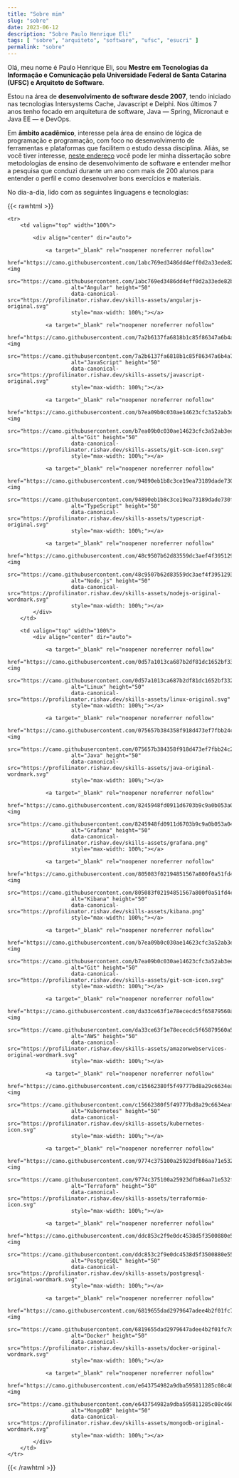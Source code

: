 ```yaml
---
title: "Sobre mim"
slug: "sobre"
date: 2023-06-12
description: "Sobre Paulo Henrique Eli"
tags: [ "sobre", "arquiteto", "software", "ufsc", "esucri" ]
permalink: "sobre"
---
```


Olá, meu nome é Paulo Henrique Eli, sou **Mestre em Tecnologias da Informação e Comunicação pela Universidade Federal de
Santa Catarina (UFSC) e Arquiteto de Software**.

Estou na área de **desenvolvimento de software desde 2007**, tendo iniciado nas tecnologias Intersystems Cache,
Javascript e
Delphi. Nos últimos 7 anos tenho focado em arquitetura de software, Java — Spring, Micronaut e Java EE — e DevOps.

Em **âmbito acadêmico**, interesse pela área de ensino de lógica de programação e programação, com foco no
desenvolvimento
de ferramentas e plataformas que facilitem o estudo dessa disciplina. Aliás, se você tiver
interesse, [neste endereço](https://repositorio.ufsc.br/handle/123456789/185430) você pode ler minha dissertação sobre
metodologias de ensino de desenvolvimento de software e entender melhor a pesquisa que conduzi durante um ano com mais
de 200 alunos para entender o perfil e como desenvolver bons exercícios e materiais.

No dia-a-dia, lido com as seguintes linguagens e tecnologias:

{{< rawhtml >}}

    <tr>
        <td valign="top" width="100%">
    
            <div align="center" dir="auto">

                <a target="_blank" rel="noopener noreferrer nofollow"
                   href="https://camo.githubusercontent.com/1abc769ed3486dd4eff0d2a33ede82bb8e1039dcf5b57f05c086c0841ca70f38/68747470733a2f2f70726f66696c696e61746f722e7269736861762e6465762f736b696c6c732d6173736574732f616e67756c61726a732d6f726967696e616c2e737667"><img
                        src="https://camo.githubusercontent.com/1abc769ed3486dd4eff0d2a33ede82bb8e1039dcf5b57f05c086c0841ca70f38/68747470733a2f2f70726f66696c696e61746f722e7269736861762e6465762f736b696c6c732d6173736574732f616e67756c61726a732d6f726967696e616c2e737667"
                        alt="Angular" height="50"
                        data-canonical-src="https://profilinator.rishav.dev/skills-assets/angularjs-original.svg"
                        style="max-width: 100%;"></a>

                <a target="_blank" rel="noopener noreferrer nofollow"
                   href="https://camo.githubusercontent.com/7a2b6137fa6818b1c85f86347a6b4a75ee52681d4a190c506df972e3c5459980/68747470733a2f2f70726f66696c696e61746f722e7269736861762e6465762f736b696c6c732d6173736574732f6a6176617363726970742d6f726967696e616c2e737667"><img
                        src="https://camo.githubusercontent.com/7a2b6137fa6818b1c85f86347a6b4a75ee52681d4a190c506df972e3c5459980/68747470733a2f2f70726f66696c696e61746f722e7269736861762e6465762f736b696c6c732d6173736574732f6a6176617363726970742d6f726967696e616c2e737667"
                        alt="JavaScript" height="50"
                        data-canonical-src="https://profilinator.rishav.dev/skills-assets/javascript-original.svg"
                        style="max-width: 100%;"></a>

                <a target="_blank" rel="noopener noreferrer nofollow"
                   href="https://camo.githubusercontent.com/b7ea09b0c030ae14623cfc3a52ab3ee0d07e0259a1b230139e65ba00454327c9/68747470733a2f2f70726f66696c696e61746f722e7269736861762e6465762f736b696c6c732d6173736574732f6769742d73636d2d69636f6e2e737667"><img
                        src="https://camo.githubusercontent.com/b7ea09b0c030ae14623cfc3a52ab3ee0d07e0259a1b230139e65ba00454327c9/68747470733a2f2f70726f66696c696e61746f722e7269736861762e6465762f736b696c6c732d6173736574732f6769742d73636d2d69636f6e2e737667"
                        alt="Git" height="50"
                        data-canonical-src="https://profilinator.rishav.dev/skills-assets/git-scm-icon.svg"
                        style="max-width: 100%;"></a>

                <a target="_blank" rel="noopener noreferrer nofollow"
                    href="https://camo.githubusercontent.com/94890eb1b8c3ce19ea73189dade730fa967a8fe08899f25cab17b57a5d4339dc/68747470733a2f2f70726f66696c696e61746f722e7269736861762e6465762f736b696c6c732d6173736574732f747970657363726970742d6f726967696e616c2e737667"><img
                        src="https://camo.githubusercontent.com/94890eb1b8c3ce19ea73189dade730fa967a8fe08899f25cab17b57a5d4339dc/68747470733a2f2f70726f66696c696e61746f722e7269736861762e6465762f736b696c6c732d6173736574732f747970657363726970742d6f726967696e616c2e737667"
                        alt="TypeScript" height="50"
                        data-canonical-src="https://profilinator.rishav.dev/skills-assets/typescript-original.svg"
                        style="max-width: 100%;"></a>

                <a target="_blank" rel="noopener noreferrer nofollow"
                   href="https://camo.githubusercontent.com/48c9507b62d83559dc3aef4f3951293b15ab2f5fa1029bdf6ec42f9fa062e775/68747470733a2f2f70726f66696c696e61746f722e7269736861762e6465762f736b696c6c732d6173736574732f6e6f64656a732d6f726967696e616c2d776f72646d61726b2e737667"><img
                        src="https://camo.githubusercontent.com/48c9507b62d83559dc3aef4f3951293b15ab2f5fa1029bdf6ec42f9fa062e775/68747470733a2f2f70726f66696c696e61746f722e7269736861762e6465762f736b696c6c732d6173736574732f6e6f64656a732d6f726967696e616c2d776f72646d61726b2e737667"
                        alt="Node.js" height="50"
                        data-canonical-src="https://profilinator.rishav.dev/skills-assets/nodejs-original-wordmark.svg"
                        style="max-width: 100%;"></a>
            </div>
        </td>

        <td valign="top" width="100%">
            <div align="center" dir="auto">

                <a target="_blank" rel="noopener noreferrer nofollow"
                   href="https://camo.githubusercontent.com/0d57a1013ca687b2df81dc1652bf33293b0d9e43d4745d7e70f33b0c79fef474/68747470733a2f2f70726f66696c696e61746f722e7269736861762e6465762f736b696c6c732d6173736574732f6c696e75782d6f726967696e616c2e737667"><img
                        src="https://camo.githubusercontent.com/0d57a1013ca687b2df81dc1652bf33293b0d9e43d4745d7e70f33b0c79fef474/68747470733a2f2f70726f66696c696e61746f722e7269736861762e6465762f736b696c6c732d6173736574732f6c696e75782d6f726967696e616c2e737667"
                        alt="Linux" height="50"
                        data-canonical-src="https://profilinator.rishav.dev/skills-assets/linux-original.svg"
                        style="max-width: 100%;"></a>

                <a target="_blank" rel="noopener noreferrer nofollow"
                   href="https://camo.githubusercontent.com/075657b384358f918d473ef7fbb24c213dbd1d43058ae2ac2134731d614ca870/68747470733a2f2f70726f66696c696e61746f722e7269736861762e6465762f736b696c6c732d6173736574732f6a6176612d6f726967696e616c2d776f72646d61726b2e737667"><img
                        src="https://camo.githubusercontent.com/075657b384358f918d473ef7fbb24c213dbd1d43058ae2ac2134731d614ca870/68747470733a2f2f70726f66696c696e61746f722e7269736861762e6465762f736b696c6c732d6173736574732f6a6176612d6f726967696e616c2d776f72646d61726b2e737667"
                        alt="Java" height="50"
                        data-canonical-src="https://profilinator.rishav.dev/skills-assets/java-original-wordmark.svg"
                        style="max-width: 100%;"></a>

                <a target="_blank" rel="noopener noreferrer nofollow"
                   href="https://camo.githubusercontent.com/8245948fd0911d6703b9c9a0b053a0455e286d2ab38a55a7344cbd25c7dbea82/68747470733a2f2f70726f66696c696e61746f722e7269736861762e6465762f736b696c6c732d6173736574732f67726166616e612e706e67"><img
                        src="https://camo.githubusercontent.com/8245948fd0911d6703b9c9a0b053a0455e286d2ab38a55a7344cbd25c7dbea82/68747470733a2f2f70726f66696c696e61746f722e7269736861762e6465762f736b696c6c732d6173736574732f67726166616e612e706e67"
                        alt="Grafana" height="50"
                        data-canonical-src="https://profilinator.rishav.dev/skills-assets/grafana.png"
                        style="max-width: 100%;"></a>

                <a target="_blank" rel="noopener noreferrer nofollow"
                   href="https://camo.githubusercontent.com/805083f02194851567a800f0a51fd4c2c52ca341a8dd2247b23ac1065ae0b6e3/68747470733a2f2f70726f66696c696e61746f722e7269736861762e6465762f736b696c6c732d6173736574732f6b6962616e612e706e67"><img
                        src="https://camo.githubusercontent.com/805083f02194851567a800f0a51fd4c2c52ca341a8dd2247b23ac1065ae0b6e3/68747470733a2f2f70726f66696c696e61746f722e7269736861762e6465762f736b696c6c732d6173736574732f6b6962616e612e706e67"
                        alt="Kibana" height="50"
                        data-canonical-src="https://profilinator.rishav.dev/skills-assets/kibana.png"
                        style="max-width: 100%;"></a>

                <a target="_blank" rel="noopener noreferrer nofollow"
                   href="https://camo.githubusercontent.com/b7ea09b0c030ae14623cfc3a52ab3ee0d07e0259a1b230139e65ba00454327c9/68747470733a2f2f70726f66696c696e61746f722e7269736861762e6465762f736b696c6c732d6173736574732f6769742d73636d2d69636f6e2e737667"><img
                        src="https://camo.githubusercontent.com/b7ea09b0c030ae14623cfc3a52ab3ee0d07e0259a1b230139e65ba00454327c9/68747470733a2f2f70726f66696c696e61746f722e7269736861762e6465762f736b696c6c732d6173736574732f6769742d73636d2d69636f6e2e737667"
                        alt="Git" height="50"
                        data-canonical-src="https://profilinator.rishav.dev/skills-assets/git-scm-icon.svg"
                        style="max-width: 100%;"></a>

                <a target="_blank" rel="noopener noreferrer nofollow"
                   href="https://camo.githubusercontent.com/da33ce63f1e78ececdc5f65879560a5e8d3ac805670af8934eea5d1b0cd9a5b7/68747470733a2f2f70726f66696c696e61746f722e7269736861762e6465762f736b696c6c732d6173736574732f616d617a6f6e77656273657276696365732d6f726967696e616c2d776f72646d61726b2e737667"><img
                        src="https://camo.githubusercontent.com/da33ce63f1e78ececdc5f65879560a5e8d3ac805670af8934eea5d1b0cd9a5b7/68747470733a2f2f70726f66696c696e61746f722e7269736861762e6465762f736b696c6c732d6173736574732f616d617a6f6e77656273657276696365732d6f726967696e616c2d776f72646d61726b2e737667"
                        alt="AWS" height="50"
                        data-canonical-src="https://profilinator.rishav.dev/skills-assets/amazonwebservices-original-wordmark.svg"
                        style="max-width: 100%;"></a>
                
                <a target="_blank" rel="noopener noreferrer nofollow"
                   href="https://camo.githubusercontent.com/c15662380f5f49777bd8a29c6634eafd5663056ee9daa0e1c1a490dc6a748da5/68747470733a2f2f70726f66696c696e61746f722e7269736861762e6465762f736b696c6c732d6173736574732f6b756265726e657465732d69636f6e2e737667"><img
                        src="https://camo.githubusercontent.com/c15662380f5f49777bd8a29c6634eafd5663056ee9daa0e1c1a490dc6a748da5/68747470733a2f2f70726f66696c696e61746f722e7269736861762e6465762f736b696c6c732d6173736574732f6b756265726e657465732d69636f6e2e737667"
                        alt="Kubernetes" height="50"
                        data-canonical-src="https://profilinator.rishav.dev/skills-assets/kubernetes-icon.svg"
                        style="max-width: 100%;"></a>
                
                <a target="_blank" rel="noopener noreferrer nofollow"
                   href="https://camo.githubusercontent.com/9774c375100a25923dfb86aa71e532fa4a662ecca7c32272dd766938c856fe21/68747470733a2f2f70726f66696c696e61746f722e7269736861762e6465762f736b696c6c732d6173736574732f7465727261666f726d696f2d69636f6e2e737667"><img
                        src="https://camo.githubusercontent.com/9774c375100a25923dfb86aa71e532fa4a662ecca7c32272dd766938c856fe21/68747470733a2f2f70726f66696c696e61746f722e7269736861762e6465762f736b696c6c732d6173736574732f7465727261666f726d696f2d69636f6e2e737667"
                        alt="Terraform" height="50"
                        data-canonical-src="https://profilinator.rishav.dev/skills-assets/terraformio-icon.svg"
                        style="max-width: 100%;"></a>

                <a target="_blank" rel="noopener noreferrer nofollow"
                   href="https://camo.githubusercontent.com/ddc853c2f9e0dc4538d5f3500880e557ab03f9ea8050b5152d0ef61d042f7d01/68747470733a2f2f70726f66696c696e61746f722e7269736861762e6465762f736b696c6c732d6173736574732f706f737467726573716c2d6f726967696e616c2d776f72646d61726b2e737667"><img
                        src="https://camo.githubusercontent.com/ddc853c2f9e0dc4538d5f3500880e557ab03f9ea8050b5152d0ef61d042f7d01/68747470733a2f2f70726f66696c696e61746f722e7269736861762e6465762f736b696c6c732d6173736574732f706f737467726573716c2d6f726967696e616c2d776f72646d61726b2e737667"
                        alt="PostgreSQL" height="50"
                        data-canonical-src="https://profilinator.rishav.dev/skills-assets/postgresql-original-wordmark.svg"
                        style="max-width: 100%;"></a>

                <a target="_blank" rel="noopener noreferrer nofollow"
                   href="https://camo.githubusercontent.com/6819655dad2979647adee4b2f01fc7da674eb0bff06cf25bd576427f091064a1/68747470733a2f2f70726f66696c696e61746f722e7269736861762e6465762f736b696c6c732d6173736574732f646f636b65722d6f726967696e616c2d776f72646d61726b2e737667"><img
                        src="https://camo.githubusercontent.com/6819655dad2979647adee4b2f01fc7da674eb0bff06cf25bd576427f091064a1/68747470733a2f2f70726f66696c696e61746f722e7269736861762e6465762f736b696c6c732d6173736574732f646f636b65722d6f726967696e616c2d776f72646d61726b2e737667"
                        alt="Docker" height="50"
                        data-canonical-src="https://profilinator.rishav.dev/skills-assets/docker-original-wordmark.svg"
                        style="max-width: 100%;"></a>

                <a target="_blank" rel="noopener noreferrer nofollow"
                   href="https://camo.githubusercontent.com/e643754982a9dba595811285c08c4667f1062a17d9e7eca8dd16b43995bf372b/68747470733a2f2f70726f66696c696e61746f722e7269736861762e6465762f736b696c6c732d6173736574732f6d6f6e676f64622d6f726967696e616c2d776f72646d61726b2e737667"><img
                        src="https://camo.githubusercontent.com/e643754982a9dba595811285c08c4667f1062a17d9e7eca8dd16b43995bf372b/68747470733a2f2f70726f66696c696e61746f722e7269736861762e6465762f736b696c6c732d6173736574732f6d6f6e676f64622d6f726967696e616c2d776f72646d61726b2e737667"
                        alt="MongoDB" height="50"
                        data-canonical-src="https://profilinator.rishav.dev/skills-assets/mongodb-original-wordmark.svg"
                        style="max-width: 100%;"></a>
            </div>
        </td>
    </tr>

{{< /rawhtml >}}
